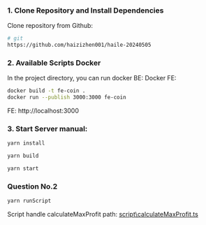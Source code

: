 ### 1. Clone Repository and Install Dependencies

Clone repository from Github:

```bash
# git
https://github.com/haizizhen001/haile-20240505
```


### 2. Available Scripts Docker

In the project directory, you can run docker BE:
Docker FE:
```bash
docker build -t fe-coin .
docker run --publish 3000:3000 fe-coin
```
FE: http://localhost:3000



### 3. Start Server manual:
```bash
yarn install
```
```bash
yarn build
```
```bash
yarn start
```

### Question No.2
```bash
yarn runScript
```

Script handle calculateMaxProfit path: [script\calculateMaxProfit.ts](https://github.com/haizizhen001/haile-20240505/blob/main/script/calculateMaxProfit.ts)
